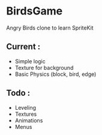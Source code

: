 # BirdsGame
Angry Birds clone to learn SpriteKit

## Current : 
- Simple logic
- Texture for background 
- Basic Physics (block, bird, edge)

## Todo : 
- Leveling
- Textures
- Animations
- Menus 
